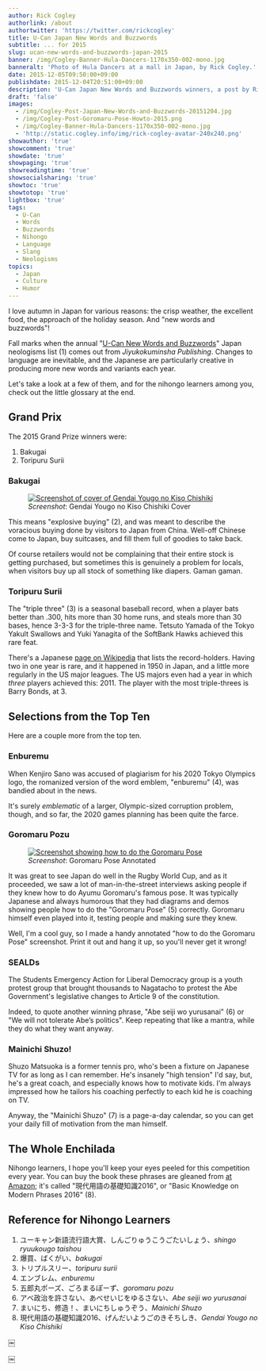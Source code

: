 ```yaml
---
author: Rick Cogley
authorlink: /about
authortwitter: 'https://twitter.com/rickcogley'
title: U-Can Japan New Words and Buzzwords
subtitle: ... for 2015
slug: ucan-new-words-and-buzzwords-japan-2015
banner: /img/Cogley-Banner-Hula-Dancers-1170x350-002-mono.jpg
banneralt: 'Photo of Hula Dancers at a mall in Japan, by Rick Cogley.'
date: 2015-12-05T09:50:00+09:00
publishdate: 2015-12-04T20:51:00+09:00
description: 'U-Can Japan New Words and Buzzwords winners, a post by Rick Cogley.'
draft: 'false'
images:
  - /img/Cogley-Post-Japan-New-Words-and-Buzzwords-20151204.jpg
  - /img/Cogley-Post-Goromaru-Pose-Howto-2015.png
  - /img/Cogley-Banner-Hula-Dancers-1170x350-002-mono.jpg
  - 'http://static.cogley.info/img/rick-cogley-avatar-240x240.png'
showauthor: 'true'
showcomment: 'true'
showdate: 'true'
showpaging: 'true'
showreadingtime: 'true'
showsocialsharing: 'true'
showtoc: 'true'
showtotop: 'true'
lightbox: 'true'
tags:
  - U-Can
  - Words
  - Buzzwords
  - Nihongo
  - Language
  - Slang
  - Neologisms
topics:
  - Japan
  - Culture
  - Humor
---
```


I love autumn in Japan for various reasons: the crisp weather, the excellent food, the approach of the holiday season. And "new words and buzzwords"!

<!--more-->

Fall marks when the annual "[U-Can New Words and Buzzwords](http://singo.jiyu.co.jp)" Japan neologisms list (1) comes out from _Jiyukokuminsha Publishing_. Changes to language are inevitable, and the Japanese are particularly creative in producing more new words and variants each year.

Let's take a look at a few of them, and for the nihongo learners among you, check out the little glossary at the end.

## Grand Prix

The 2015 Grand Prize winners were:

1. Bakugai
2. Toripuru Surii

### Bakugai

<figure class="photo-inline-right">
  <a href="/img/Cogley-Post-Japan-New-Words-and-Buzzwords-20151204.jpg" title="Book Cover: Gendai Yougo no Kiso Chishiki" data-lightbox="set1" data-title="Book Cover: Gendai Yougo no Kiso Chishiki"><img class="photo300 pure-img" src="/img/Cogley-Post-Japan-New-Words-and-Buzzwords-20151204.jpg" alt="Screenshot of cover of Gendai Yougo no Kiso Chishiki" ></a>
  <figcaption><em>Screenshot</em>: Gendai Yougo no Kiso Chishiki Cover</figcaption>
</figure>

This means "explosive buying" (2), and was meant to describe the voracious buying done by visitors to Japan from China. Well-off Chinese come to Japan, buy suitcases, and fill them full of goodies to take back.

Of course retailers would not be complaining that their entire stock is getting purchased, but sometimes this is genuinely a problem for locals, when visitors buy up all stock of something like diapers. Gaman gaman.

### Toripuru Surii

The "triple three" (3) is a seasonal baseball record, when a player bats better than .300, hits more than 30 home runs, and steals more than 30 bases, hence 3-3-3 for the triple-three name. Tetsuto Yamada of the Tokyo Yakult Swallows and Yuki Yanagita of the SoftBank Hawks achieved this rare feat.

There's a Japanese [page on Wikipedia](https://ja.wikipedia.org/wiki/%E3%83%88%E3%83%AA%E3%83%97%E3%83%AB%E3%82%B9%E3%83%AA%E3%83%BC) that lists the record-holders. Having two in one year is rare, and it happened in 1950 in Japan, and a little more regularly in the US major leagues. The US majors even had a year in which _three_ players achieved this: 2011. The player with the most triple-threes is Barry Bonds, at 3.

## Selections from the Top Ten

Here are a couple more from the top ten.

### Enburemu

When Kenjiro Sano was accused of plagiarism for his 2020 Tokyo Olympics logo, the romanized version of the word emblem, "enburemu" (4), was bandied about in the news.

It's surely _emblematic_ of a larger, Olympic-sized corruption problem, though, and so far, the 2020 games planning has been quite the farce.

### Goromaru Pozu

<figure class="photo-inline-right">
  <a href="/img/Cogley-Post-Goromaru-Pose-Howto-2015.png" title="Goromaru Pose Annotated" data-lightbox="set1" data-title="How to do the Goromaru Pose"><img class="photo300 pure-img" src="/img/Cogley-Post-Goromaru-Pose-Howto-2015.png" alt="Screenshot showing how to do the Goromaru Pose" ></a>
  <figcaption><em>Screenshot</em>: Goromaru Pose Annotated</figcaption>
</figure>

It was great to see Japan do well in the Rugby World Cup, and as it proceeded, we saw a lot of man-in-the-street interviews asking people if they knew how to do Ayumu Goromaru's famous pose. It was typically Japanese and always humorous that they had diagrams and demos showing people how to do the "Goromaru Pose" (5) correctly. Goromaru himself even played into it, testing people and making sure they knew.

Well, I'm a cool guy, so I made a handy annotated "how to do the Goromaru Pose" screenshot. Print it out and hang it up, so you'll never get it wrong!

### SEALDs

The Students Emergency Action for Liberal Democracy group is a youth protest group that brought thousands to Nagatacho to protest the Abe Government's legislative changes to Article 9 of the constitution.

Indeed, to quote another winning phrase, "Abe seiji wo yurusanai" (6) or "We will not tolerate Abe’s politics". Keep repeating that like a mantra, while they do what they want anyway.

### Mainichi Shuzo!

Shuzo Matsuoka is a former tennis pro, who's been a fixture on Japanese TV for as long as I can remember. He's insanely "high tension" I'd say, but, he's a great coach, and especially knows how to motivate kids. I'm always impressed how he tailors his coaching perfectly to each kid he is coaching on TV.

Anyway, the "Mainichi Shuzo" (7) is a page-a-day calendar, so you can get your daily fill of motivation from the man himself.

## The Whole Enchilada

Nihongo learners, I hope you'll keep your eyes peeled for this competition every year. You can buy the book these phrases are gleaned from [at Amazon](http://www.amazon.co.jp/dp/4426101344); it's called "現代用語の基礎知識2016", or "Basic Knowledge on Modern Phrases 2016" (8).

## Reference for Nihongo Learners

1. ユーキャン新語流行語大賞、しんごりゅうこうごたいしょう、_shingo ryuukougo taishou_
2. 爆買、ばくがい、_bakugai_
3. トリプルスリー、_toripuru surii_
4. エンブレム、_enburemu_
5. 五郎丸ポーズ、ごろまるぽーず、_goromaru pozu_
6. アベ政治を許さない、あべせいじをゆるさない、_Abe seiji wo yurusanai_
7. まいにち、修造！、まいにちしゅうぞう、_Mainichi Shuzo_
8. 現代用語の基礎知識2016、げんだいようごのきそちしき、_Gendai Yougo no Kiso Chishiki_



￼

￼
